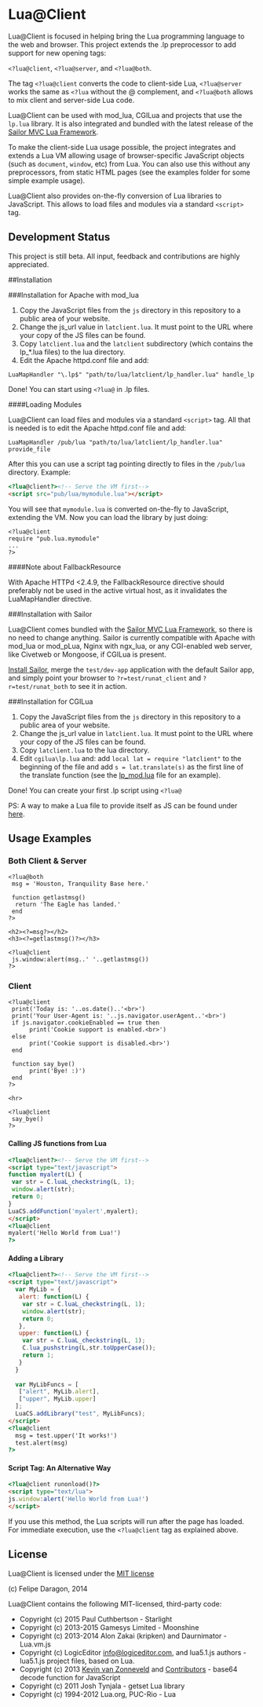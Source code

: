 # Lua@Client #

Lua@Client is focused in helping bring the Lua programming language to the web and browser. This project extends the .lp preprocessor to add support for new opening tags:

`<?lua@client`, `<?lua@server`, and `<?lua@both`.

The tag `<?lua@client` converts the code to client-side Lua, `<?lua@server` works the same as `<?lua` without the @ complement, and `<?lua@both` allows to mix client and server-side Lua code.

Lua@Client can be used with mod_lua, CGILua and projects that use the `lp.lua` library. It is also integrated and bundled with the latest release of the [Sailor MVC Lua Framework](https://github.com/Etiene/sailor).

To make the client-side Lua usage possible, the project integrates and extends a Lua VM allowing usage of browser-specific JavaScript objects (such as `document`, `window`, etc) from Lua. You can also use this without any preprocessors, from static HTML pages (see the examples folder for some simple example usage).

Lua@Client also provides on-the-fly conversion of Lua libraries to JavaScript. This allows to load files and modules via a standard `<script>` tag.

## Development Status #

This project is still beta. All input, feedback and contributions are highly appreciated.

##Installation

###Installation for Apache with mod_lua

1. Copy the JavaScript files from the `js` directory in this repository to a public area of your website.
2. Change the js_url value in `latclient.lua`. It must point to the URL where your copy of the JS files can be found.
3. Copy `latclient.lua` and the `latclient` subdirectory (which contains the lp_*.lua files) to the lua directory.
4. Edit the Apache httpd.conf file and add:

```
LuaMapHandler "\.lp$" "path/to/lua/latclient/lp_handler.lua" handle_lp
```

Done! You can start using `<?lua@` in .lp files.

####Loading Modules

Lua@Client can load files and modules via a standard `<script>` tag. All that is needed is to edit the Apache httpd.conf file and add:

```
LuaMapHandler /pub/lua "path/to/lua/latclient/lp_handler.lua" provide_file
```

After this you can use a script tag pointing directly to files in the `/pub/lua` directory. Example:

```html
<?lua@client?><!-- Serve the VM first-->
<script src="pub/lua/mymodule.lua"></script>
```

You will see that `mymodule.lua` is converted on-the-fly to JavaScript, extending the VM. Now you can load the library by just doing: 

```
<?lua@client
require "pub.lua.mymodule"
...
?>
```

####Note about FallbackResource

With Apache HTTPd <2.4.9, the FallbackResource directive should preferably not be used in the active virtual host, as it invalidates the LuaMapHandler directive.

###Installation with Sailor

Lua@Client comes bundled with the [Sailor MVC Lua Framework](https://github.com/Etiene/sailor), so there is no need to change anything. Sailor is currently compatible with Apache with mod_lua or mod_pLua, Nginx with ngx_lua, or any CGI-enabled web server, like Civetweb or Mongoose, if CGILua is present.

[Install Sailor](https://github.com/Etiene/sailor#installation), merge the `test/dev-app` application with the default Sailor app, and simply point your browser to `?r=test/runat_client` and `?r=test/runat_both` to see it in action.

###Installation for CGILua

1. Copy the JavaScript files from the `js` directory in this repository to a public area of your website.
2. Change the js_url value in `latclient.lua`. It must point to the URL where your copy of the JS files can be found.
3. Copy `latclient.lua` to the lua directory.
4. Edit `cgilua\lp.lua` and: add `local lat = require "latclient"` to the beginning of the file and add `s = lat.translate(s)` as the first line of the translate function (see the [lp_mod.lua](https://github.com/felipedaragon/lua_at_client/blob/master/lua/latclient/lp_mod.lua) file for an example).

Done! You can create your first .lp script using `<?lua@`

PS: A way to make a Lua file to provide itself as JS can be found under [here](https://github.com/felipedaragon/lua_at_client/blob/master/examples/file_provider/demo_cgilua.lua).

## Usage Examples #

### Both Client & Server #

```
<?lua@both
 msg = 'Houston, Tranquility Base here.'
 
 function getlastmsg()
  return 'The Eagle has landed.'
 end
?>

<h2><?=msg?></h2>
<h3><?=getlastmsg()?></h3>

<?lua@client
 js.window:alert(msg..' '..getlastmsg())
?>
```

### Client #

```
<?lua@client
 print('Today is: '..os.date()..'<br>')
 print('Your User-Agent is: '..js.navigator.userAgent..'<br>')
 if js.navigator.cookieEnabled == true then
      print('Cookie support is enabled.<br>')
 else
      print('Cookie support is disabled.<br>')
 end
 
 function say_bye()
      print('Bye! :)')
 end
?>

<hr>

<?lua@client
 say_bye()
?>
```

#### Calling JS functions from Lua #

```html
<?lua@client?><!-- Serve the VM first-->
<script type="text/javascript">
function myalert(L) {
 var str = C.luaL_checkstring(L, 1);
 window.alert(str);
 return 0;
}
LuaCS.addFunction('myalert',myalert);
</script>
<?lua@client
myalert('Hello World from Lua!')
?>
```

#### Adding a Library #

```html
<?lua@client?><!-- Serve the VM first-->
<script type="text/javascript">
  var MyLib = {
   alert: function(L) {
    var str = C.luaL_checkstring(L, 1);
    window.alert(str);
    return 0;
   },
   upper: function(L) {
    var str = C.luaL_checkstring(L, 1);
    C.lua_pushstring(L,str.toUpperCase());
    return 1;
   }
  }
  
  var MyLibFuncs = [
   ["alert", MyLib.alert],
   ["upper", MyLib.upper]
  ];
  LuaCS.addLibrary("test", MyLibFuncs);
</script>
<?lua@client
  msg = test.upper('It works!')
  test.alert(msg)
?>
```

#### Script Tag: An Alternative Way #

```html
<?lua@client runonload()?>
<script type="text/lua">
js.window:alert('Hello World from Lua!')
</script>
```

If you use this method, the Lua scripts will run after the page has loaded. For immediate execution, use the `<?lua@client` tag as explained above.

## License #

Lua@Client is licensed under the [MIT license](http://opensource.org/licenses/MIT)

(c) Felipe Daragon, 2014

Lua@Client contains the following MIT-licensed, third-party code:

* Copyright (c) 2015 Paul Cuthbertson - Starlight
* Copyright (c) 2013-2015 Gamesys Limited - Moonshine
* Copyright (c) 2013-2014 Alon Zakai (kripken) and Daurnimator - Lua.vm.js
* Copyright (c) LogicEditor <info@logiceditor.com>, and lua5.1.js authors - lua5.1.js project files, based on Lua.
* Copyright (c) 2013 [Kevin van Zonneveld](http://kvz.io) and [Contributors](http://phpjs.org/authors) - base64 decode function for JavaScript
* Copyright (c) 2011 Josh Tynjala - getset Lua library
* Copyright (c) 1994-2012 Lua.org, PUC-Rio - Lua
